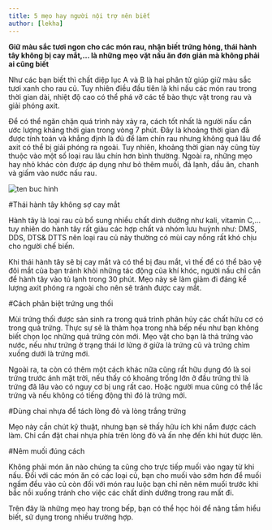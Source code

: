 ```yaml
---
title: 5 mẹo hay người nội trợ nên biết
author: [lekha]
---
```

**Giữ màu sắc tươi ngon cho các món rau, nhận biết trứng hỏng, thái hành tây không bị cay mắt,... là những mẹo vặt nấu ăn đơn giản mà không phải ai cũng biết**

Như các bạn biết thì chất diệp lục A và B là hai phân tử giúp giữ màu sắc tươi xanh cho rau củ. Tuy nhiên điều đầu tiên là khi nấu các món rau trong thời gian dài, nhiệt độ cao có thể phá vỡ các tế bào thực vật trong rau và giải phóng axit.

Để có thể ngăn chặn quá trình này xảy ra, cách tốt nhất là người nấu cần ước lượng khảng thời gian trong vòng 7 phút. Đây là khoảng thời gian đã được tính toán và khẳng định là đủ để làm chín rau nhưng không quá lâu để axit có thể bị giải phóng ra ngoài. Tuy nhiên, khoảng thời gian này cũng tùy thuộc vào một số loại rau lâu chín hơn bình thường. Ngoài ra, những mẹo hay nhỏ khác còn được áp dụng như bỏ thêm muối, đá lạnh, dầu ăn, chanh và giấm vào nước nấu rau.

![ten buc hinh](http://imgs.vietnamnet.vn/Images/2017/09/14/12/20170914124151-meo-nau-an.jpg "ten buc hinh")

#Thái hành tây không sợ cay mắt

Hành tây là loại rau củ bổ sung nhiều chất dinh dưỡng như kali, vitamin C,... tuy nhiên do hành tây rất giàu các hợp chất và nhóm lưu huỳnh như: DMS, DDS, DTS& DTTS nên loại rau củ này thường có mùi cay nồng rất khó chịu cho người chế biến.

Khi thái hành tây sẽ bị cay mắt và có thể bị đau mắt, vì thế để có thể bảo vệ đôi mắt của bạn tránh khỏi những tác động của khí khóc, người nấu chỉ cần để hành tây vào tủ lạnh trong 30 phút. Mẹo này sẽ làm giảm đi đáng kể lượng axit phóng ra ngoài cho nên sẽ tránh được cay mắt.

#Cách phân biệt trứng ung thối

Mùi trứng thối được sản sinh ra trong quá trình phân hủy các chất hữu cơ có trong quả trứng. Thực sự sẽ là thảm họa trong nhà bếp nếu như bạn không biết chọn lọc những quả trứng còn mới. Mẹo vặt cho bạn là thả trứng vào nước, nếu như trứng ở trạng thái lơ lửng ở giữa là trứng cũ và trứng chìm xuống dưới là trứng mới. 

Ngoài ra, ta còn có thêm một cách khác nữa cũng rất hữu dụng đó là soi trứng trước ánh mặt trời, nếu thấy có khoảng trống lớn ở đầu trứng thì là trứng đã lâu vào có nguy cơ bị ung rất cao. Hoặc người mua cũng có thể lắc trứng và nếu không có tiếng động thì đó là trứng mới.

#Dùng chai nhựa để tách lòng đỏ và lòng trắng trứng

Mẹo này cần chút kỹ thuật, nhưng bạn sẽ thấy hữu ích khi nắm được cách làm. Chỉ cần đặt chai nhựa phía trên lòng đỏ và ấn nhẹ đến khi hút được lên.

#Nêm muối đúng cách

Không phải món ăn nào chúng ta cũng cho trực tiếp muối vào ngay từ khi nấu. Đối với các món ăn có các loại củ, bạn cho muối vào sớm hơn để muối ngấm đều vào củ còn đối với món rau luộc bạn chỉ nên nêm muối trước khi bắc nồi xuống tránh cho việc các chất dinh dưỡng trong rau mất đi.

Trên đây là những mẹo hay trong bếp, bạn có thể học hỏi để nâng tầm hiểu biết, sử dụng trong nhiều trường hợp.


